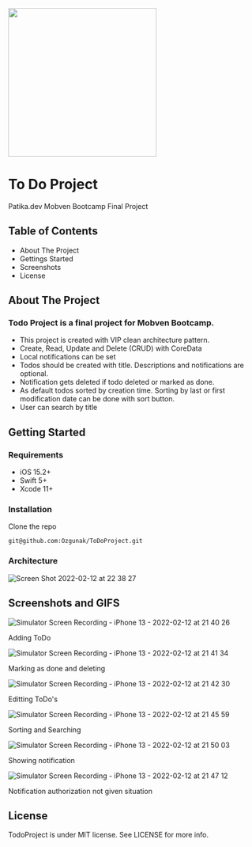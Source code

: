 <img src="https://user-images.githubusercontent.com/64470656/153725522-75a8f886-843b-4fea-b9e0-a399ba32e89b.png" width="300" height="300">

# To Do Project

Patika.dev Mobven Bootcamp Final Project

## Table of Contents

* About The Project
* Gettings Started
* Screenshots
* License

## About The Project

### Todo Project is a final project for Mobven Bootcamp.
 
 - This project is created with VIP clean architecture pattern. 
 - Create, Read, Update and Delete (CRUD) with CoreData 
 - Local notifications can be set 
 - Todos should be created with title. Descriptions and notifications are optional.
 - Notification gets deleted if todo deleted or marked as done.
 - As default todos sorted by creation time. Sorting by last or first modification date can be done with sort button.
 - User can search by title

## Getting Started

### Requirements

* iOS 15.2+
* Swift 5+
* Xcode 11+

### Installation
Clone the repo
```
git@github.com:Ozgunak/ToDoProject.git
```

### Architecture

![Screen Shot 2022-02-12 at 22 38 27](https://user-images.githubusercontent.com/64470656/153725816-cd9357b4-744a-4f08-b929-4e26556a162a.png)

## Screenshots and GIFS
![Simulator Screen Recording - iPhone 13 - 2022-02-12 at 21 40 26](https://user-images.githubusercontent.com/64470656/153724314-4309c3c1-c63b-46ce-a53f-975bb89eb18b.gif)

Adding ToDo

![Simulator Screen Recording - iPhone 13 - 2022-02-12 at 21 41 34](https://user-images.githubusercontent.com/64470656/153724396-b2f84512-3f83-400c-8c00-88fedcdeb69d.gif)

Marking as done and deleting

![Simulator Screen Recording - iPhone 13 - 2022-02-12 at 21 42 30](https://user-images.githubusercontent.com/64470656/153724407-02629168-3f1e-488a-bb9e-9a5a7b62b43f.gif)

Editting ToDo's

![Simulator Screen Recording - iPhone 13 - 2022-02-12 at 21 45 59](https://user-images.githubusercontent.com/64470656/153724411-17102fdf-f312-4913-8e5c-e0e9876375ac.gif)

Sorting and Searching

![Simulator Screen Recording - iPhone 13 - 2022-02-12 at 21 50 03](https://user-images.githubusercontent.com/64470656/153724486-f325e58c-6308-4a93-9800-55067e662d35.gif)

Showing notification

![Simulator Screen Recording - iPhone 13 - 2022-02-12 at 21 47 12](https://user-images.githubusercontent.com/64470656/153724479-553712a1-18a8-4efb-ad2a-9dca39448d0f.gif)

Notification authorization not given situation

## License

TodoProject is under MIT license. See LICENSE for more info.
